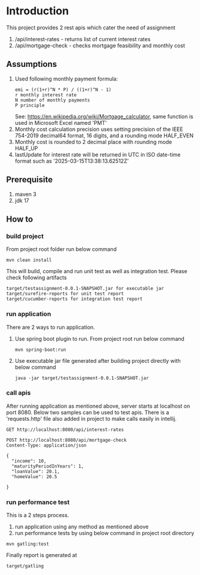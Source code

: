 # Introduction
This project provides 2 rest apis which cater the need of assignment 
1. /api/interest-rates - returns list of current interest rates
2. /api/mortgage-check - checks mortgage feasibility and monthly cost

## Assumptions
1. Used following monthly payment formula:
   ``` 
   emi = (r(1+r)^N * P) / ((1+r)^N - 1)
   r monthly interest rate
   N number of monthly payments
   P principle
   ```
   See: https://en.wikipedia.org/wiki/Mortgage_calculator, same function is used in Microsoft Excel named 'PMT'
2. Monthly cost calculation precision uses setting precision of the IEEE 754-2019 decimal64 format, 16 digits, and a 
   rounding mode HALF_EVEN
3. Monthly cost is rounded to 2 decimal place with rounding mode HALF_UP
4. lastUpdate for interest rate will be returned in UTC in ISO date-time format such as '2025-03-15T13:38:13.62512Z'

## Prerequisite
1. maven 3
2. jdk 17

## How to

### build project
From project root folder run below command
```
mvn clean install
```
This will build, compile and run unit test as well as integration test. Please check following artifacts
```
target/testassignment-0.0.1-SNAPSHOT.jar for executable jar
target/surefire-reports for unit test report
target/cucumber-reports for integration test report
```

### run application
There are 2 ways to run application.
1. Use spring boot plugin to run. From project root run below command
   ```
   mvn spring-boot:run
   ```
2. Use executable jar file generated after building project directly with below command
   ```
   java -jar target/testassignment-0.0.1-SNAPSHOT.jar
   ```

### call apis

After running application as mentioned above, server starts at localhost on port 8080. Below two samples can be used to
test apis. There is a 'requests.http' file also added in project to make calls easily in intellij.

```
GET http://localhost:8080/api/interest-rates

POST http://localhost:8080/api/mortgage-check
Content-Type: application/json

{
  "income": 10,
  "maturityPeriodInYears": 1,
  "loanValue": 20.1,
  "homeValue": 20.5

}

```

### run performance test
This is a 2 steps process.
1. run application using any method as mentioned above
2. run performance tests by using below command in project root directory
```
mvn gatling:test
```
Finally report is generated at
```
target/gatling
```
